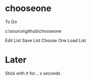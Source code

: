 # chooseone

To Do


c:\source\github\chooseone


Edit List
Save List
Choose One
Load List


Later
=====

Stick with it for... x seconds
